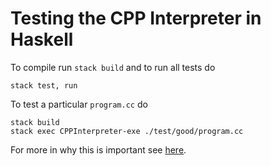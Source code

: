 # Testing the CPP Interpreter in Haskell


To compile run `stack build` and to run all tests do 

    stack test, run
    
To test a particular `program.cc` do

    stack build
    stack exec CPPInterpreter-exe ./test/good/program.cc
    
For more in why this is important see [here](https://github.com/ChapmanCPSC/compiler-assignments/blob/master/Interpreter/README.md).

